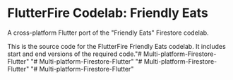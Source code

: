 # FlutterFire Codelab: Friendly Eats
A cross-platform Flutter port of the "Friendly Eats" Firestore codelab.

This is the source code for the FlutterFire Friendly Eats codelab. It includes 
start and end versions of the required code."# Multi-platform-Firestore-Flutter" 
"# Multi-platform-Firestore-Flutter" 
"# Multi-platform-Firestore-Flutter" 
"# Multi-platform-Firestore-Flutter" 
